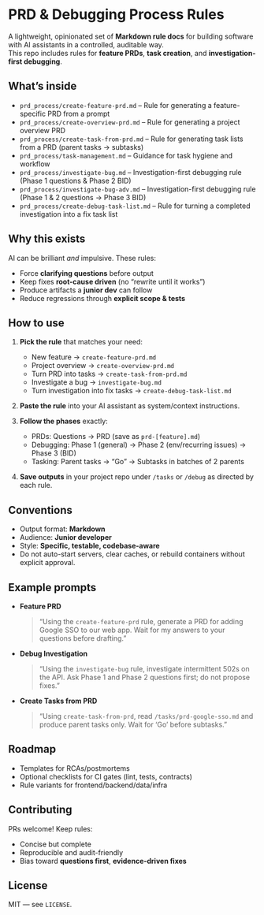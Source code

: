 # PRD & Debugging Process Rules

A lightweight, opinionated set of **Markdown rule docs** for building software with AI assistants in a controlled, auditable way.  
This repo includes rules for **feature PRDs**, **task creation**, and **investigation-first debugging**.

## What’s inside

- `prd_process/create-feature-prd.md` – Rule for generating a feature-specific PRD from a prompt
- `prd_process/create-overview-prd.md` – Rule for generating a project overview PRD
- `prd_process/create-task-from-prd.md` – Rule for generating task lists from a PRD (parent tasks → subtasks)
- `prd_process/task-management.md` – Guidance for task hygiene and workflow
- `prd_process/investigate-bug.md` – Investigation-first debugging rule (Phase 1 questions & Phase 2 BID)
- `prd_process/investigate-bug-adv.md` – Investigation-first debugging rule (Phase 1 & 2 questions → Phase 3 BID)
- `prd_process/create-debug-task-list.md` – Rule for turning a completed investigation into a fix task list

## Why this exists

AI can be brilliant *and* impulsive. These rules:

- Force **clarifying questions** before output
- Keep fixes **root-cause driven** (no “rewrite until it works”)
- Produce artifacts a **junior dev** can follow
- Reduce regressions through **explicit scope & tests**

## How to use

1. **Pick the rule** that matches your need:
   - New feature → `create-feature-prd.md`
   - Project overview → `create-overview-prd.md`
   - Turn PRD into tasks → `create-task-from-prd.md`
   - Investigate a bug → `investigate-bug.md`
   - Turn investigation into fix tasks → `create-debug-task-list.md`

2. **Paste the rule** into your AI assistant as system/context instructions.

3. **Follow the phases** exactly:
   - PRDs: Questions → PRD (save as `prd-[feature].md`)
   - Debugging: Phase 1 (general) → Phase 2 (env/recurring issues) → Phase 3 (BID)
   - Tasking: Parent tasks → “Go” → Subtasks in batches of 2 parents

4. **Save outputs** in your project repo under `/tasks` or `/debug` as directed by each rule.

## Conventions

- Output format: **Markdown**
- Audience: **Junior developer**
- Style: **Specific, testable, codebase-aware**
- Do not auto-start servers, clear caches, or rebuild containers without explicit approval.

## Example prompts

- **Feature PRD**
  > “Using the `create-feature-prd` rule, generate a PRD for adding Google SSO to our web app. Wait for my answers to your questions before drafting.”

- **Debug Investigation**
  > “Using the `investigate-bug` rule, investigate intermittent 502s on the API. Ask Phase 1 and Phase 2 questions first; do not propose fixes.”

- **Create Tasks from PRD**
  > “Using `create-task-from-prd`, read `/tasks/prd-google-sso.md` and produce parent tasks only. Wait for ‘Go’ before subtasks.”

## Roadmap

- Templates for RCAs/postmortems
- Optional checklists for CI gates (lint, tests, contracts)
- Rule variants for frontend/backend/data/infra

## Contributing

PRs welcome! Keep rules:
- Concise but complete
- Reproducible and audit-friendly
- Bias toward **questions first**, **evidence-driven fixes**

## License

MIT — see `LICENSE`.
